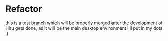 # Refactor

this is a test branch which will be properly merged after the development of Hiru
gets done, as it will be the main desktop environment i'll put in my dots :)
